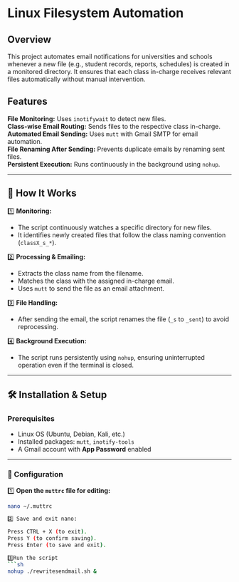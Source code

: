 # Linux Filesystem Automation  

## Overview  

This project automates email notifications for universities and schools whenever a new file (e.g., student records, reports, schedules) is created in a monitored directory. It ensures that each class in-charge receives relevant files automatically without manual intervention.  

## Features  

 **File Monitoring:** Uses `inotifywait` to detect new files.  
 **Class-wise Email Routing:** Sends files to the respective class in-charge.  
 **Automated Email Sending:** Uses `mutt` with Gmail SMTP for email automation.  
 **File Renaming After Sending:** Prevents duplicate emails by renaming sent files.  
 **Persistent Execution:** Runs continuously in the background using `nohup`.  

---

## 🚀 How It Works  

1️⃣ **Monitoring:**  
   - The script continuously watches a specific directory for new files.  
   - It identifies newly created files that follow the class naming convention (`classX_s_*`).  

2️⃣ **Processing & Emailing:**  
   - Extracts the class name from the filename.  
   - Matches the class with the assigned in-charge email.  
   - Uses `mutt` to send the file as an email attachment.  

3️⃣ **File Handling:**  
   - After sending the email, the script renames the file (`_s` to `_sent`) to avoid reprocessing.  

4️⃣ **Background Execution:**  
   - The script runs persistently using `nohup`, ensuring uninterrupted operation even if the terminal is closed.  

---

## 🛠 Installation & Setup  

### Prerequisites  

- Linux OS (Ubuntu, Debian, Kali, etc.)  
- Installed packages: `mutt`, `inotify-tools`  
- A Gmail account with **App Password** enabled  

---

### 🔧 Configuration  

1️⃣ **Open the `muttrc` file for editing:**  
   ```sh
   nano ~/.muttrc

2️⃣ Save and exit nano:

Press CTRL + X (to exit).
Press Y (to confirm saving).
Press Enter (to save and exit).

3️⃣Run the script 
```sh
nohup ./rewritesendmail.sh &



